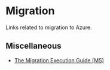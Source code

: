# Migration
Links related to migration to Azure.

## Miscellaneous
- [The Migration Execution Guide (MS)](https://github.com/Azure/migration)

